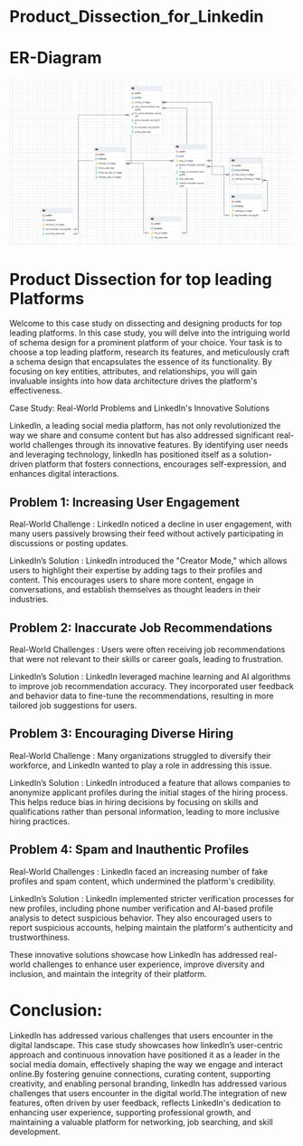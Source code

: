 # Product_Dissection_for_Linkedin

# ER-Diagram
![Image Alt](https://github.com/shshankmishra26/Product_Dissection_for_Linkedin/blob/main/ER%20diagram.png?raw=true)

# Product Dissection for top leading Platforms

Welcome to this case study on dissecting and designing products for top leading platforms. In this case study, you will delve into the intriguing world of schema design for a prominent platform of your choice. Your task is to choose a top leading platform, research its features, and meticulously craft a schema design that encapsulates the essence of its functionality. By focusing on key entities, attributes, and relationships, you will gain invaluable insights into how data architecture drives the platform's effectiveness.

Case Study: Real-World Problems and LinkedIn's Innovative Solutions

LinkedIn, a leading social media platform, has not only revolutionized the way we share and consume content but has also addressed significant real-world challenges through its innovative features. By identifying user needs and leveraging technology, IinkedIn has positioned itself as a solution-driven platform that fosters connections, encourages self-expression, and enhances digital interactions.

## Problem 1: Increasing User Engagement

Real-World Challenge : LinkedIn noticed a decline in user engagement, with many users passively browsing their feed without actively participating in discussions or posting updates.

LinkedIn’s Solution : LinkedIn introduced the "Creator Mode," which allows users to highlight their expertise by adding tags to their profiles and content. This encourages users to share more content, engage in conversations, and establish themselves as thought leaders in their industries.

## Problem 2: Inaccurate Job Recommendations

Real-World Challenges : Users were often receiving job recommendations that were not relevant to their skills or career goals, leading to frustration.

LinkedIn’s Solution : LinkedIn leveraged machine learning and AI algorithms to improve job recommendation accuracy. They incorporated user feedback and behavior data to fine-tune the recommendations, resulting in more tailored job suggestions for users.

## Problem 3: Encouraging Diverse Hiring

Real-World Challenge : Many organizations struggled to diversify their workforce, and LinkedIn wanted to play a role in addressing this issue.

LinkedIn’s Solution : LinkedIn introduced a feature that allows companies to anonymize applicant profiles during the initial stages of the hiring process. This helps reduce bias in hiring decisions by focusing on skills and qualifications rather than personal information, leading to more inclusive hiring practices.

## Problem 4: Spam and Inauthentic Profiles

Real-World Challenges : LinkedIn faced an increasing number of fake profiles and spam content, which undermined the platform's credibility.

LinkedIn’s Solution : LinkedIn implemented stricter verification processes for new profiles, including phone number verification and AI-based profile analysis to detect suspicious behavior. They also encouraged users to report suspicious accounts, helping maintain the platform's authenticity and trustworthiness.

These innovative solutions showcase how LinkedIn has addressed real-world challenges to enhance user experience, improve diversity and inclusion, and maintain the integrity of their platform.

# Conclusion:

LinkedIn has addressed various challenges that users encounter in the digital landscape. This case study showcases how linkedIn’s user-centric approach and continuous innovation have positioned it as a leader in the social media domain, effectively shaping the way we engage and interact online.By fostering genuine connections, curating content, supporting creativity, and enabling personal branding, linkedIn has addressed various challenges that users encounter in the digital world.The integration of new features, often driven by user feedback, reflects LinkedIn's dedication to enhancing user experience, supporting professional growth, and maintaining a valuable platform for networking, job searching, and skill development.
